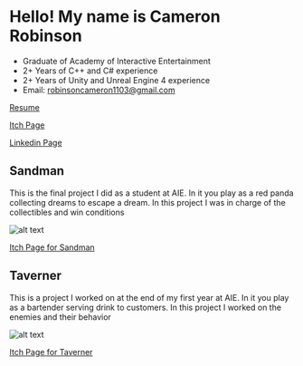 # Hello! My name is Cameron Robinson

- Graduate of Academy of Interactive Entertainment
- 2+ Years of C++ and C# experience
- 2+ Years of Unity and Unreal Engine 4 experience
- Email: robinsoncameron1103@gmail.com

[Resume](https://resume.creddle.io/resume/9kw7wcu4ea5)

[Itch Page](https://cams-jams.itch.io/)

[Linkedin Page](https://www.linkedin.com/in/cameron-robinson-9557051ba/)

## Sandman
This is the final project I did as a student at AIE. In it you play as a red panda collecting dreams to escape a dream. In this project I was in charge of the collectibles and win conditions

![alt text](https://user-images.githubusercontent.com/69812742/173671354-92470dcd-fcef-4f1f-a03c-1c28f032d8a8.png)

[Itch Page for Sandman](https://reposeproductions.itch.io/sandman)


## Taverner
This is a project I worked on at the end of my first year at AIE. In it you play as a bartender serving drink to customers. In this project I worked on the enemies and their behavior

![alt text](https://user-images.githubusercontent.com/69812742/173673893-70646c0a-b74b-4633-b0f8-e6ff8b629e23.png)

[Itch Page for Taverner](https://lthan.itch.io/taverner)

